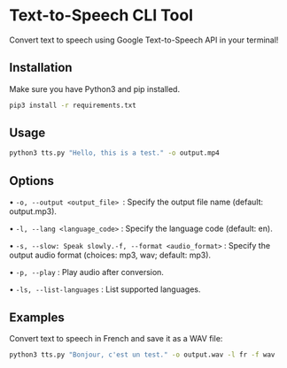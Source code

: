 # Text-to-Speech CLI Tool

Convert text to speech using Google Text-to-Speech API in your terminal!

## Installation

Make sure you have Python3 and pip installed.

```bash
pip3 install -r requirements.txt

```
## Usage

```bash
python3 tts.py "Hello, this is a test." -o output.mp4
```


## Options
• `-o, --output <output_file> `: Specify the output file name (default: output.mp3).

• `-l, --lang <language_code>` : Specify the language code (default: en).

• `-s, --slow: Speak slowly.-f, --format <audio_format>` : Specify the output audio format (choices: mp3, wav; default: mp3).

• `-p, --play` : Play audio after conversion.

• `-ls, --list-languages` : List supported languages.



## Examples

Convert text to speech in French and save it as a WAV file:

```bash
python3 tts.py "Bonjour, c'est un test." -o output.wav -l fr -f wav
```



